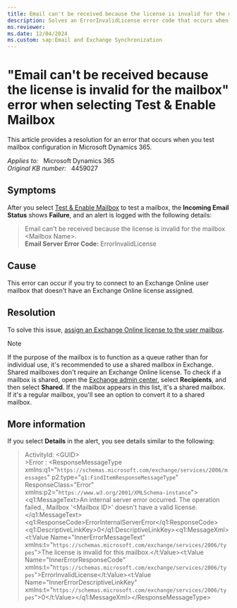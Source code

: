 ```yaml
---
title: Email can't be received because the license is invalid for the mailbox error
description: Solves an ErrorInvalidLicense error code that occurs when you select Test & Enable Mailbox in Microsoft Dynamics 365.
ms.reviewer: 
ms.date: 12/04/2024
ms.custom: sap:Email and Exchange Synchronization
---
```

# "Email can't be received because the license is invalid for the mailbox" error when selecting Test & Enable Mailbox

This article provides a resolution for an error that occurs when you test mailbox configuration in Microsoft Dynamics 365.

_Applies to:_ &nbsp; Microsoft Dynamics 365  
_Original KB number:_ &nbsp; 4459027

## Symptoms

After you select [Test & Enable Mailbox](/power-platform/admin/connect-exchange-online#test-the-configuration-of-mailboxes) to test a mailbox, the **Incoming Email Status** shows **Failure**, and an alert is logged with the following details:

> Email can't be received because the license is invalid for the mailbox \<Mailbox Name>.  
> **Email Server Error Code:** ErrorInvalidLicense

## Cause

This error can occur if you try to connect to an Exchange Online user mailbox that doesn't have an Exchange Online license assigned.

## Resolution

To solve this issue, [assign an Exchange Online license to the user mailbox](/microsoft-365/admin/add-users/add-users).

> [!NOTE]
> If the purpose of the mailbox is to function as a queue rather than for individual use, it's recommended to use a shared mailbox in Exchange. Shared mailboxes don't require an Exchange Online license. To check if a mailbox is shared, open the [Exchange admin center](/exchange/features-in-new-eac), select **Recipients**, and then select **Shared**. If the mailbox appears in this list, it's a shared mailbox. If it's a regular mailbox, you'll see an option to convert it to a shared mailbox.

## More information

If you select **Details** in the alert, you see details similar to the following:

> ActivityId: \<GUID>  
> \>Error : \<ResponseMessageType xmlns:q1="`https://schemas.microsoft.com/exchange/services/2006/messages`" p2:type="`q1:FindItemResponseMessageType`" ResponseClass="Error" xmlns:p2="`https://www.w3.org/2001/XMLSchema-instance`">\<q1:MessageText>An internal server error occurred. The operation failed., Mailbox '\<Mailbox ID>' doesn't have a valid license.</q1:MessageText>\<q1:ResponseCode>ErrorInternalServerError\</q1:ResponseCode>\<q1:DescriptiveLinkKey>0</q1:DescriptiveLinkKey>\<q1:MessageXml><t:Value Name="InnerErrorMessageText" xmlns:t="`https://schemas.microsoft.com/exchange/services/2006/types`">The license is invalid for this mailbox.</t:Value><t:Value Name="InnerErrorResponseCode" xmlns:t="`https://schemas.microsoft.com/exchange/services/2006/types`">ErrorInvalidLicense</t:Value><t:Value Name="InnerErrorDescriptiveLinkKey" xmlns:t="`https://schemas.microsoft.com/exchange/services/2006/types`">0</t:Value></q1:MessageXml>\</ResponseMessageType>
